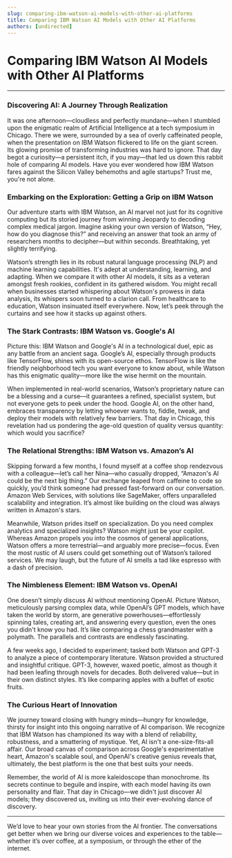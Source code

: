 ```yaml
---
slug: comparing-ibm-watson-ai-models-with-other-ai-platforms
title: Comparing IBM Watson AI Models with Other AI Platforms
authors: [undirected]
---
```



# Comparing IBM Watson AI Models with Other AI Platforms

---

### Discovering AI: A Journey Through Realization

It was one afternoon—cloudless and perfectly mundane—when I stumbled upon the enigmatic realm of Artificial Intelligence at a tech symposium in Chicago. There we were, surrounded by a sea of overly caffeinated people, when the presentation on IBM Watson flickered to life on the giant screen. Its glowing promise of transforming industries was hard to ignore. That day begot a curiosity—a persistent itch, if you may—that led us down this rabbit hole of comparing AI models. Have you ever wondered how IBM Watson fares against the Silicon Valley behemoths and agile startups? Trust me, you're not alone.

### Embarking on the Exploration: Getting a Grip on IBM Watson

Our adventure starts with IBM Watson, an AI marvel not just for its cognitive computing but its storied journey from winning Jeopardy to decoding complex medical jargon. Imagine asking your own version of Watson, “Hey, how do you diagnose this?” and receiving an answer that took an army of researchers months to decipher—but within seconds. Breathtaking, yet slightly terrifying. 

Watson’s strength lies in its robust natural language processing (NLP) and machine learning capabilities. It's adept at understanding, learning, and adapting. When we compare it with other AI models, it sits as a veteran amongst fresh rookies, confident in its gathered wisdom. You might recall when businesses started whispering about Watson's prowess in data analysis, its whispers soon turned to a clarion call. From healthcare to education, Watson insinuated itself everywhere. Now, let’s peek through the curtains and see how it stacks up against others.

### The Stark Contrasts: IBM Watson vs. Google's AI

Picture this: IBM Watson and Google's AI in a technological duel, epic as any battle from an ancient saga. Google’s AI, especially through products like TensorFlow, shines with its open-source ethos. TensorFlow is like the friendly neighborhood tech you want everyone to know about, while Watson has this enigmatic quality—more like the wise hermit on the mountain.

When implemented in real-world scenarios, Watson’s proprietary nature can be a blessing and a curse—it guarantees a refined, specialist system, but not everyone gets to peek under the hood. Google AI, on the other hand, embraces transparency by letting whoever wants to, fiddle, tweak, and deploy their models with relatively few barriers. That day in Chicago, this revelation had us pondering the age-old question of quality versus quantity: which would you sacrifice? 

### The Relational Strengths: IBM Watson vs. Amazon’s AI

Skipping forward a few months, I found myself at a coffee shop rendezvous with a colleague—let’s call her Nina—who casually dropped, “Amazon's AI could be the next big thing.” Our exchange leaped from caffeine to code so quickly, you’d think someone had pressed fast-forward on our conversation. Amazon Web Services, with solutions like SageMaker, offers unparalleled scalability and integration. It’s almost like building on the cloud was always written in Amazon's stars.

Meanwhile, Watson prides itself on specialization. Do you need complex analytics and specialized insights? Watson might just be your copilot. Whereas Amazon propels you into the cosmos of general applications, Watson offers a more terrestrial—and arguably more precise—focus. Even the most rustic of AI users could get something out of Watson’s tailored services. We may laugh, but the future of AI smells a tad like espresso with a dash of precision.

### The Nimbleness Element: IBM Watson vs. OpenAI

One doesn’t simply discuss AI without mentioning OpenAI. Picture Watson, meticulously parsing complex data, while OpenAI’s GPT models, which have taken the world by storm, are generative powerhouses—effortlessly spinning tales, creating art, and answering every question, even the ones you didn't know you had. It’s like comparing a chess grandmaster with a polymath. The parallels and contrasts are endlessly fascinating.

A few weeks ago, I decided to experiment; tasked both Watson and GPT-3 to analyze a piece of contemporary literature. Watson provided a structured and insightful critique. GPT-3, however, waxed poetic, almost as though it had been leafing through novels for decades. Both delivered value—but in their own distinct styles. It’s like comparing apples with a buffet of exotic fruits.

### The Curious Heart of Innovation

We journey toward closing with hungry minds—hungry for knowledge, thirsty for insight into this ongoing narrative of AI comparison. We recognize that IBM Watson has championed its way with a blend of reliability, robustness, and a smattering of mystique. Yet, AI isn't a one-size-fits-all affair. Our broad canvas of comparison across Google's experimentative heart, Amazon's scalable soul, and OpenAI's creative genius reveals that, ultimately, the best platform is the one that best suits your needs.

Remember, the world of AI is more kaleidoscope than monochrome. Its secrets continue to beguile and inspire, with each model having its own personality and flair. That day in Chicago—we didn't just discover AI models; they discovered us, inviting us into their ever-evolving dance of discovery.

---

We’d love to hear your own stories from the AI frontier. The conversations get better when we bring our diverse voices and experiences to the table—whether it’s over coffee, at a symposium, or through the ether of the internet.